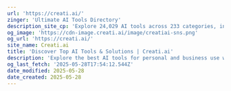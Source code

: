 ```yaml
---
url: 'https://creati.ai/'
zinger: 'Ultimate AI Tools Directory'
description_site_cp: 'Explore 24,029 AI tools across 233 categories, including text generation, text to image, audio creation, video production, code generation, AI design, and more.'
og_image: 'https://cdn-image.creati.ai/image/creatiai-sns.png'
og_url: 'https://creati.ai/'
site_name: Creati.ai
title: 'Discover Top AI Tools & Solutions | Creati.ai'
description: 'Explore the best AI tools for personal and business use worldwide on Creati.ai. Find popular solutions to boost your productivity.'
og_last_fetch: '2025-05-28T17:54:12.544Z'
date_modified: 2025-05-28
date_created: 2025-05-28
---
```


